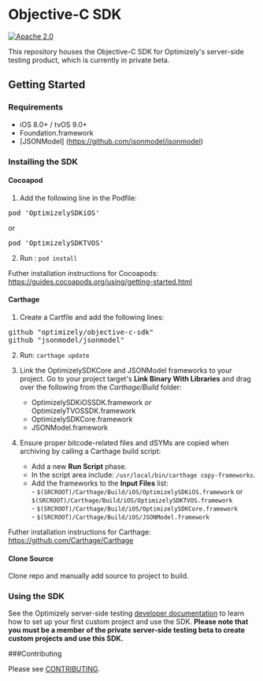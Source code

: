 # Objective-C SDK
[![Apache 2.0](https://img.shields.io/github/license/nebula-plugins/gradle-extra-configurations-plugin.svg)](http://www.apache.org/licenses/LICENSE-2.0)

This repository houses the Objective-C SDK for Optimizely's server-side testing product, which is currently in private beta.

## Getting Started

### Requirements
* iOS 8.0+ / tvOS 9.0+
* Foundation.framework
* [JSONModel] (https://github.com/jsonmodel/jsonmodel)

### Installing the SDK

#### Cocoapod 
1. Add the following line in the Podfile:
<pre>pod 'OptimizelySDKiOS'</pre> or <pre>pod 'OptimizelySDKTVOS'</pre>

2. Run : ``` pod install ```

Futher installation instructions for Cocoapods: https://guides.cocoapods.org/using/getting-started.html

#### Carthage
1. Create a Cartfile and add the following lines:
<pre>github "optimizely/objective-c-sdk"
github "jsonmodel/jsonmodel"</pre>

2. Run: ``` carthage update ```

3. Link the OptimizelySDKCore and JSONModel frameworks to your project. Go to your project target's **Link Binary With Libraries** and drag over the following from the _Carthage/Build_ folder:  
      * OptimizelySDKiOSSDK.framework _or_ OptimizelyTVOSSDK.framework<br/> 
      * OptimizelySDKCore.framework<br/>
      * JSONModel.framework<br/>
      
4. Ensure proper bitcode-related files and dSYMs are copied when archiving by calling a Carthage build script:
      - Add a new **Run Script** phase. 
      - In the script area include: 
        ```/usr/local/bin/carthage copy-frameworks```. 
      - Add the frameworks to the **Input Files** list:<br/>
            - ```$(SRCROOT)/Carthage/Build/iOS/OptimizelySDKiOS.framework``` or      
              ```$(SRCROOT)/Carthage/Build/iOS/OptimizelySDKTVOS.framework```<br/>
            - ```$(SRCROOT)/Carthage/Build/iOS/OptimizelySDKCore.framework```<br/>
            - ```$(SRCROOT)/Carthage/Build/iOS/JSONModel.framework```<br/>

Futher installation instructions for Carthage: https://github.com/Carthage/Carthage

#### Clone Source
Clone repo and manually add source to project to build. 

### Using the SDK

See the Optimizely server-side testing [developer documentation](http://developers.optimizely.com/server/) to learn how to set
up your first custom project and use the SDK. **Please note that you must be a member of the private server-side testing beta to create custom
projects and use this SDK.**

###Contributing

Please see [CONTRIBUTING](CONTRIBUTING.md).

